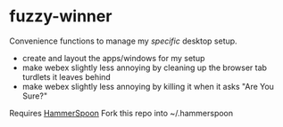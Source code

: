 # fuzzy-winner

Convenience functions to manage my _specific_ desktop setup.

- create and layout the apps/windows for my setup
- make webex slightly less annoying by cleaning up the browser tab turdlets it leaves behind
- make webex slightly less annoying by killing it when it asks "Are You Sure?"

Requires [HammerSpoon](http://www.hammerspoon.org/go/)
Fork this repo into ~/.hammerspoon
